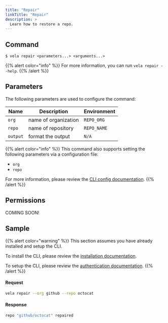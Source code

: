 ```yaml
---
title: "Repair"
linkTitle: "Repair"
description: >
  Learn how to restore a repo.
---
```


## Command

```
$ vela repair <parameters...> <arguments...>
```

{{% alert color="info" %}}
For more information, you can run `vela repair --help`.
{{% /alert %}}

## Parameters

The following parameters are used to configure the command:

| Name     | Description          | Environment |
| -------- | -------------------- | ----------- |
| `org`    | name of organization | `REPO_ORG`  |
| `repo`   | name of repository   | `REPO_NAME` |
| `output` | format the output    | `N/A`       |

{{% alert color="info" %}}
This command also supports setting the following parameters via a configuration file:

- `org`
- `repo`

For more information, please review the [CLI config documentation](/docs/cli/config/).
{{% /alert %}}

## Permissions

COMING SOON!

## Sample

{{% alert color="warning" %}}
This section assumes you have already installed and setup the CLI.

To install the CLI, please review the [installation documentation](/docs/cli/install/).

To setup the CLI, please review the [authentication documentation](/docs/cli/authentication).
{{% /alert %}}

#### Request

```sh
vela repair --org github --repo octocat
```

#### Response

```sh
repo "github/octocat" repaired
```
